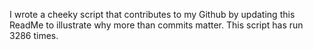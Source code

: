 I wrote a cheeky script that contributes to my Github by updating this ReadMe to illustrate why more than commits matter. This script has run 3286 times.